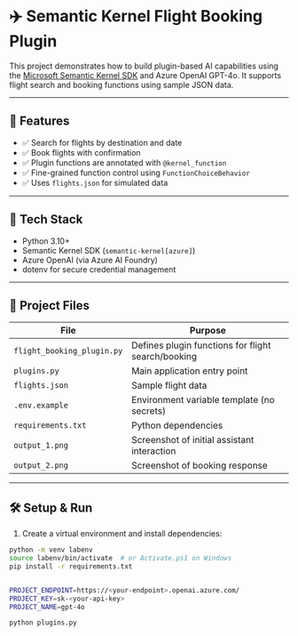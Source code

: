 # ✈️ Semantic Kernel Flight Booking Plugin

This project demonstrates how to build plugin-based AI capabilities using the [Microsoft Semantic Kernel SDK](https://github.com/microsoft/semantic-kernel) and Azure OpenAI GPT-4o. It supports flight search and booking functions using sample JSON data.

---

## 🚀 Features
- ✅ Search for flights by destination and date
- ✅ Book flights with confirmation
- ✅ Plugin functions are annotated with `@kernel_function`
- ✅ Fine-grained function control using `FunctionChoiceBehavior`
- ✅ Uses `flights.json` for simulated data

---

## 🧰 Tech Stack
- Python 3.10+
- Semantic Kernel SDK (`semantic-kernel[azure]`)
- Azure OpenAI (via Azure AI Foundry)
- dotenv for secure credential management

---

## 📁 Project Files

| File | Purpose |
|------|---------|
| `flight_booking_plugin.py` | Defines plugin functions for flight search/booking |
| `plugins.py` | Main application entry point |
| `flights.json` | Sample flight data |
| `.env.example` | Environment variable template (no secrets) |
| `requirements.txt` | Python dependencies |
| `output_1.png` | Screenshot of initial assistant interaction |
| `output_2.png` | Screenshot of booking response |

---

## 🛠️ Setup & Run

1. Create a virtual environment and install dependencies:
```bash
python -m venv labenv
source labenv/bin/activate  # or Activate.ps1 on Windows
pip install -r requirements.txt


PROJECT_ENDPOINT=https://<your-endpoint>.openai.azure.com/
PROJECT_KEY=sk-<your-api-key>
PROJECT_NAME=gpt-4o

python plugins.py